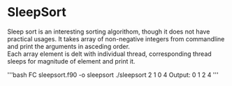 # SleepSort
Sleep sort is an interesting sorting algorithom, though it does not have practical usages.
It takes array of non-negative integers from commandline and print the arguments in asceding order.  
Each array element is delt with individual thread, corresponding thread sleeps for magnitude of element and print it.

'''bash 
FC sleepsort.f90 -o sleepsort
./sleepsort 2 1 0 4
Output: 
0
1
2
4
'''
